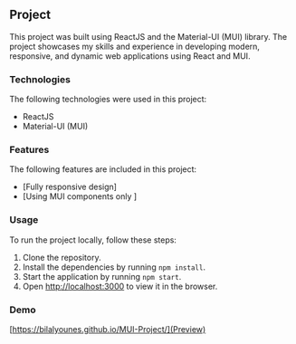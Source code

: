 <h2>Project</h2>

<p>This project was built using ReactJS and the Material-UI (MUI) library. The project showcases my skills and experience in developing modern, responsive, and dynamic web applications using React and MUI.</p>

<h3>Technologies</h3>

<p>The following technologies were used in this project:</p>

<ul>
  <li>ReactJS</li>
  <li>Material-UI (MUI)</li>
</ul>

<h3>Features</h3>

<p>The following features are included in this project:</p>

<ul>
  <li>[Fully responsive design]</li>
  <li>[Using MUI components only ]</li>
  
</ul>

<h3>Usage</h3>

<p>To run the project locally, follow these steps:</p>

<ol>
  <li>Clone the repository.</li>
  <li>Install the dependencies by running <code>npm install</code>.</li>
  <li>Start the application by running <code>npm start</code>.</li>
  <li>Open <a href="http://localhost:3000">http://localhost:3000</a> to view it in the browser.</li>
</ol>

<h3>Demo</h3>

[https://bilalyounes.github.io/MUI-Project/](Preview)



